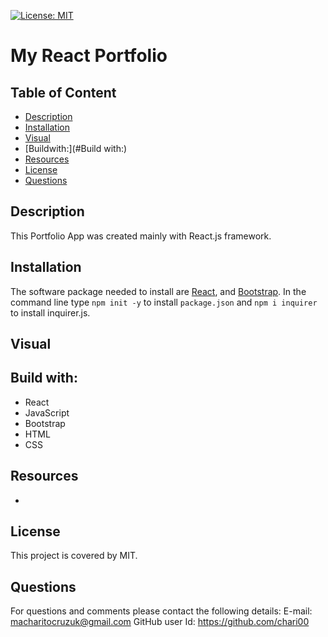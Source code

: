 [![License: MIT](https://img.shields.io/badge/License-MIT-yellow.svg)](https://opensource.org/licenses/MIT)

# My React Portfolio

  ## Table of Content 
- [Description](#Description)
- [Installation](#Installation)
- [Visual](#Visual)
- [Buildwith:](#Build with:)
- [Resources](#Resources)
- [License](#License)
- [Questions](#Questions)

## Description
This Portfolio App was created mainly with React.js framework.
## Installation 
The software package needed to install are [React](https://docs.npmjs.com/cli/v9/configuring-npm/package-json), and [Bootstrap](https://www.npmjs.com/package/inquirer). In the command line type `npm init -y` to install `package.json` and  `npm i inquirer` to install inquirer.js.

## Visual
####

## Build with:
* React
* JavaScript
* Bootstrap
* HTML
* CSS

## Resources
- 

## License
This project is covered by MIT.

## Questions
For questions and comments please contact the following details:
E-mail: macharitocruzuk@gmail.com
GitHub user Id: https://github.com/chari00
  